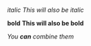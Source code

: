 *italic*
_This will also be italic_

**bold**
__This will also be bold__

_You **can** combine them_
